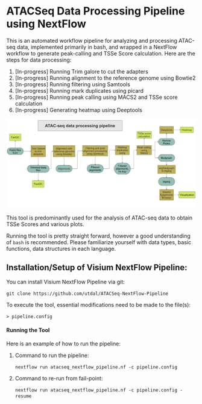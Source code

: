 # ATACSeq Data Processing Pipeline using NextFlow
This is an automated workflow pipeline for analyzing and processing ATAC-seq data, implemented primarily in bash, and wrapped in a NextFlow workflow to generate peak-calling and TSSe Score calculation. Here are the steps for data processing:
1. [In-progress] Running Trim galore to cut the adapters
2. [In-progress] Running alignment to the reference genome using Bowtie2
3. [In-progress] Running filtering using Samtools
4. [In-progress] Running mark duplicates using picard
5. [In-progress] Running peak calling using MACS2 and TSSe score calculation
6. [In-progress] Generating heatmap using Deeptools

![ATACSeq NextFlow Pipeline](misc/ATACSeqpipeline.png)

This tool is predominantly used for the analysis of ATAC-seq data to obtain TSSe Scores and various plots.

Running the tool is pretty straight forward, however a good understanding of `bash` is recommended. Please familiarize yourself with data types, basic functions, data structures in each language.

## Installation/Setup of Visium NextFlow Pipeline:
You can install Visium NextFlow Pipeline via git:
```
git clone https://github.com/utdal/ATACSeq-NextFlow-Pipeline
```

To execute the tool, essential modifications need to be made to the file(s):
```
> pipeline.config
```


#### Running the Tool
Here is an example of how to run the pipeline:
1. Command to run the pipeline:
   ```
   nextflow run atacseq_nextflow_pipeline.nf -c pipeline.config
   ```
2. Command to re-run from fail-point:
   ```
   nextflow run atacseq_nextflow_pipeline.nf -c pipeline.config -resume
   ```
